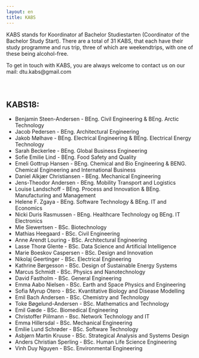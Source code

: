 ```yaml
---
layout: en
title: KABS
---
```


<p>KABS stands for Koordinator af Bachelor Studiestarten (Coordinator of the Bachelor Study Start). There are a total of 31 KABS, that each have their study programme and rus trip, three of which are weekendtrips, with one of these being alcohol-free.</p>
<p>To get in touch with KABS, you are always welcome to contact us on our mail: dtu.kabs@gmail.com</p>

<h2>KABS18:</h2>
<ul>
  <li>Benjamin Steen-Andersen - BEng. Civil Engineering & BEng. Arctic Technology</li>
  <li>Jacob Pedersen - BEng. Architectural Engineering</li>
  <li>Jakob Mølhave - BEng. Electrical Engineering & BEng. Electrical Energy Technology</li>
  <li>Sarah Beckerlee - BEng. Global Business Engineering</li>
  <li>Sofie Emilie Lind - BEng. Food Safety and Quality</li>
  <li>Emeli Gottrup Hansen - BEng. Chemical and Bio Engineering & BENG. Chemical Engineering and International Business</li>
  <li>Daniel Alkjær Christiansen - BEng. Mechanical Engineering</li>
  <li>Jens-Theodor Andersen - BEng. Mobility Transport and Logistics</li>
  <li>Louise Landschoff - BEng. Process and Innovation & BEng. Manufacturing and Management</li>
  <li>Helene F. Zgaya - BEng. Software Technology & BEng. IT and Economics</li>
  <li>Nicki Duris Rasmussen - BEng. Healthcare Technology og BEng. IT Electronics</li>
  <li>Mie Siewertsen - BSc. Biotechnology</li>
  <li>Mathias Heegaard - BSc. Civil Engineering</li>
  <li>Anne Arendt Louring - BSc. Architectural Engineering</li>
  <li>Lasse Thorø Glente - BSc. Data Science and Artificial Intelligence</li>
  <li>Marie Boeskov Caspersen - BSc. Design and Innovation</li>
  <li>Nikolaj Geertinger - BSc. Electrical Engineering</li>
  <li>Kathrine Børgesson - BSc. Design of Sustainable Energy Systems</li>
  <li>Marcus Schmidt - BSc. Physics and Nanotechnology</li>
  <li>David Fastholm - BSc. General Engineering</li>
  <li>Emma Aabo Nielsen - BSc. Earth and Space Physics and Engineering</li>
  <li>Sofia Myrup Otero - BSc. Kvantitative Biology and Disease Modelling</li>
  <li>Emil Bach Andersen - BSc. Chemistry and Technology</li>
  <li>Toke Bøgelund-Andersen - BSc. Mathematics and Technology</li>
  <li>Emil Gæde - BSc. Biomedical Engineering</li>
  <li>Christoffer Piilmann - Bsc. Network Technology and IT</li>
  <li>Emma Hillersdal - BSc. Mechanical Engineering</li>
  <li>Emilie Lund Schrøder - BSc. Software Technology</li>
  <li>Asbjørn Martin Kruuse - BSc. Strategical Analysis and Systems Design</li>
  <li>Anders Christian Sperling - BSc. Human Life Science Engineering</li>
  <li>Vinh Duy Nguyen - BSc. Environmental Engineering</li>
</ul>

